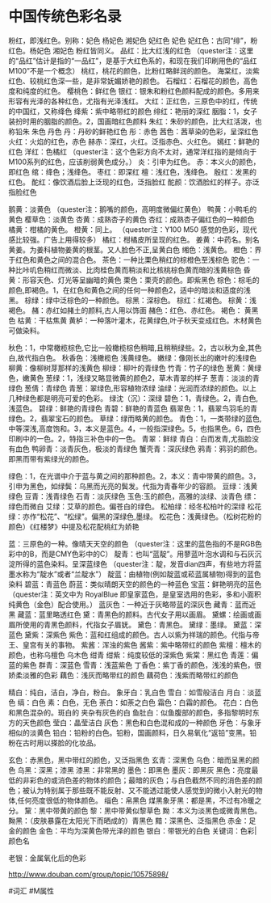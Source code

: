 # 中国传统色彩名录


粉红，即浅红色。别称：妃色 杨妃色 湘妃色 妃红色
妃色 妃红色：古同“绯”，粉红色。杨妃色 湘妃色 粉红皆同义。
品红：比大红浅的红色 （quester注：这里的“品红”估计是指的“一品红”，是基于大红色系的，和现在我们印刷用色的“品红M100”不是一个概念）
桃红，桃花的颜色，比粉红略鲜润的颜色。
海棠红，淡紫红色、较桃红色深一些，是非常妩媚娇艳的颜色。
石榴红：石榴花的颜色，高色度和纯度的红色。
樱桃色：鲜红色
银红：银朱和粉红色颜料配成的颜色。多用来形容有光泽的各种红色，尤指有光泽浅红。
大红：正红色，三原色中的红，传统的中国红，又称绛色
绛紫：紫中略带红的颜色
绯红：艳丽的深红
胭脂：1，女子装扮时用的胭脂的颜色。2，国画暗红色颜料
朱红：朱砂的颜色，比大红活泼，也称铅朱 朱色 丹色
丹：丹砂的鲜艳红色
彤：赤色
茜色：茜草染的色彩，呈深红色
火红：火焰的红色，赤色
赫赤：深红，火红。泛指赤色、火红色。
嫣红：鲜艳的红色
洋红：色橘红 （quester注：这个色彩方向不太对，通常洋红指的是倾向于M100系列的红色，应该削弱黄色成分。）
炎：引申为红色。
赤：本义火的颜色，即红色
绾：绛色；浅绛色。
枣红：即深红
檀：浅红色，浅绛色。
殷红：发黑的红色。
酡红：像饮酒后脸上泛现的红色，泛指脸红
酡颜：饮酒脸红的样子。亦泛指脸红色

鹅黄：淡黄色 （quester注：鹅嘴的颜色，高明度微偏红黄色）
鸭黄：小鸭毛的黄色
樱草色：淡黄色
杏黄：成熟杏子的黄色
杏红：成熟杏子偏红色的一种颜色
橘黄：柑橘的黄色。
橙黄：同上。 （quester注：Y100 M50 感觉的色彩，现代感比较强。广告上用得较多）
橘红：柑橘皮所呈现的红色。
姜黄：中药名。别名黄姜。为姜科植物姜黄的根茎。又人脸色不正,呈黄白色
缃色：浅黄色。
橙色：界于红色和黄色之间的混合色。
茶色：一种比栗色稍红的棕橙色至浅棕色
驼色：一种比咔叽色稍红而微淡、比肉桂色黄而稍淡和比核桃棕色黄而暗的浅黄棕色
昏黄：形容天色、灯光等呈幽暗的黄色
栗色：栗壳的颜色。即紫黑色
棕色：棕毛的颜色,即褐色。1，在红色和黄色之间的任何一种颜色2，适中的暗淡和适度的浅黑。
棕绿：绿中泛棕色的一种颜色。
棕黑：深棕色。
棕红：红褐色。
棕黄：浅褐色。
赭：赤红如赭土的颜料,古人用以饰面
赭色：红色、赤红色。
褐色： 黄黑色
枯黄：干枯焦黄
黄栌：一种落叶灌木，花黄绿色,叶子秋天变成红色。木材黄色可做染料。

秋色：1，中常橄榄棕色,它比一般橄榄棕色稍暗,且稍稍绿些。2，古以秋为金,其色白,故代指白色。
秋香色：浅橄榄色 浅黄绿色。
嫩绿：像刚长出的嫩叶的浅绿色
柳黄：像柳树芽那样的浅黄色
柳绿：柳叶的青绿色
竹青：竹子的绿色
葱黄：黄绿色，嫩黄色
葱绿：1，浅绿又略显微黄的颜色2，草木青翠的样子
葱青：淡淡的青绿色
葱倩：青绿色
青葱：翠绿色,形容植物浓绿
油绿：光润而浓绿的颜色。以上几种绿色都是明亮可爱的色彩。
绿沈（沉）：深绿
碧色：1，青绿色。2，青白色,浅蓝色。
碧绿：鲜艳的青绿色
青碧：鲜艳的青蓝色
翡翠色：1，翡翠鸟羽毛的青绿色。2，翡翠宝石的颜色。
草绿：绿而略黄的颜色。
青色：1，一类带绿的蓝色,中等深浅,高度饱和。3，本义是蓝色。4，一般指深绿色。5，也指黑色。6，四色印刷中的一色。2，特指三补色中的一色。
青翠：鲜绿
青白：白而发青,尤指脸没有血色
鸭卵青：淡青灰色，极淡的青绿色
蟹壳青：深灰绿色
鸦青：鸦羽的颜色。即黑而带有紫绿光的颜色。

绿色：1，在光谱中介于蓝与黄之间的那种颜色。2，本义：青中带黄的颜色。3，引申为黑色，如绿鬓：乌黑而光亮的鬓发。代指为青春年少的容颜。
豆绿：浅黄绿色
豆青：浅青绿色
石青：淡灰绿色
玉色:玉的颜色，高雅的淡绿、淡青色
缥：绿色而微白
艾绿：艾草的颜色。偏苍白的绿色。
松柏绿：经冬松柏叶的深绿
松花绿：亦作“松花”、“松绿”。偏黑的深绿色,墨绿。
松花色：浅黄绿色。（松树花粉的颜色）《红楼梦》中提及松花配桃红为娇艳

蓝：三原色的一种。像晴天天空的颜色 （quester注：这里的蓝色指的不是RGB色彩中的B，而是CMY色彩中的C）
靛青：也叫“蓝靛”。用蓼蓝叶泡水调和与石灰沉淀所得的蓝色染料。呈深蓝绿色 （quester注：靛，发音dian四声，有些地方将蓝墨水称为“靛水”或者“兰靛水”）
靛蓝：由植物(例如靛蓝或菘蓝属植物)得到的蓝色染料
碧蓝：青蓝色
蔚蓝：类似晴朗天空的颜色的一种蓝色
宝蓝：鲜艳明亮的蓝色 （quester注：英文中为 RoyalBlue 即皇家蓝色，是皇室选用的色彩，多和小面积纯黄色（金色）配合使用。）
蓝灰色：一种近于灰略带蓝的深灰色
藏青：蓝而近黑
藏蓝：蓝里略透红色
黛：青黑色的颜料。古代女子用以画眉。
黛螺：绘画或画眉所使用的青黑色颜料，代指女子眉妩。
黛色：青黑色。
黛绿：墨绿。
黛蓝：深蓝色
黛紫：深紫色
紫色：蓝和红组成的颜色。古人以紫为祥瑞的颜色。代指与帝王、皇宫有关的事物。
紫酱：浑浊的紫色
酱紫：紫中略带红的颜色
紫檀：檀木的颜色，也称乌檀色 乌木色
绀青 绀紫：纯度较低的深紫色
紫棠：黑红色
青莲：偏蓝的紫色
群青：深蓝色
雪青：浅蓝紫色
丁香色：紫丁香的颜色，浅浅的紫色，很娇柔淡雅的色彩
藕色：浅灰而略带红的颜色
藕荷色：浅紫而略带红的颜色

精白：纯白，洁白，净白，粉白。
象牙白：乳白色
雪白：如雪般洁白
月白：淡蓝色
缟：白色
素：白色，无色
荼白：如荼之白色
霜色：白霜的颜色。
花白：白色和黑色混杂的。斑白的 夹杂有灰色的白
鱼肚白：似鱼腹部的颜色，多指黎明时东方的天色颜色
莹白：晶莹洁白
灰色：黑色和白色混和成的一种颜色
牙色：与象牙相似的淡黄色
铅白：铅粉的白色。铅粉，国画颜料，日久易氧化“返铅”变黑。铅粉在古时用以搽脸的化妆品。

玄色：赤黑色，黑中带红的颜色，又泛指黑色
玄青：深黑色
乌色：暗而呈黑的颜色
乌黑：深黑；漆黑
漆黑：非常黑的
墨色：即黑色
墨灰：即黑灰
黑色：亮度最低的非彩色的或消色差的物体的颜色；最暗的灰色；与白色截然不同的消色差的颜色；被认为特别属于那些既不能反射、又不能透过能使人感觉到的微小入射光的物体,任何亮度很低的物体颜色。
缁色：帛黑色
煤黑象牙黑：都是黑，不过有冷暖之分。
黧：黑中带黄的颜色
黎：黑中带黄似黎草色
黝：本义为淡黑色或微青黑色。
黝黑：（皮肤暴露在太阳光下而晒成的）青黑色
黯：深黑色、泛指黑色
赤金：足金的颜色
金色：平均为深黄色带光泽的颜色
银白：带银光的白色
关键词：色彩|颜色名

老银：金属氧化后的色彩

http://www.douban.com/group/topic/10575898/

#词汇 #M属性